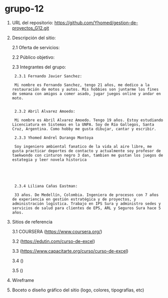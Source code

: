 # grupo-12

1. URL del repositorio: https://github.com/Yhomed/gestion-de-proyectos_G12.git

2. Descripción del sitio:

    2.1 Oferta de servicios:


    2.2 Público objetivo:


    2.3 Integrantes del grupo:

        2.3.1 Fernando Javier Sanchez:

        Mi nombre es Fernando Sanchez, tengo 21 años, me dedico a la restauración de motos y autos. Mis hobbies son juntarme los fines de semana con amigos a comer asado, jugar juegos online y andar en moto.


        2.3.2 Abril Alvarez Amoedo:

        Mi nombre es Abril Alvarez Amoedo. Tengo 19 años. Estoy estudiando Licenciatura en Sistemas en la UNPA. Soy de Río Gallegos, Santa Cruz, Argentina. Como hobby me gusta dibujar, cantar y escribir.

        2.3.3 Yhomed Andrel Durango Montoya

        Soy ingeniero ambiental fanatico de la vida al aire libre, me gusta practicar deportes de contacto y actualmente soy profesor de taekwondo con cinturon negro 3 dan, tambien me gustan los juegos de estategia y leer novela historica 





        2.3.4 Liliana Cañas Eastman: 
        
        33 años. De Medellín, Colombia. Ingeniera de procesos con 7 años de experiencia en gestión estratégica y de proyectos, y administración logística. Trabajo en IPS Sura y administro sedes y servicios de salud para clientes de EPS, ARL y Seguros Sura hace 5 años.


3. Sitios de referencia

    3.1 COURSERA (https://www.coursera.org/)

    3.2 (https://edutin.com/curso-de-excel)

    3.3 (https://www.capacitarte.org/curso/curso-de-excel)

    3.4 ()

    3.5 ()


4. Wireframe

5. Boceto o diseño gráfico del sitio (logo, colores, tipografías, etc)
